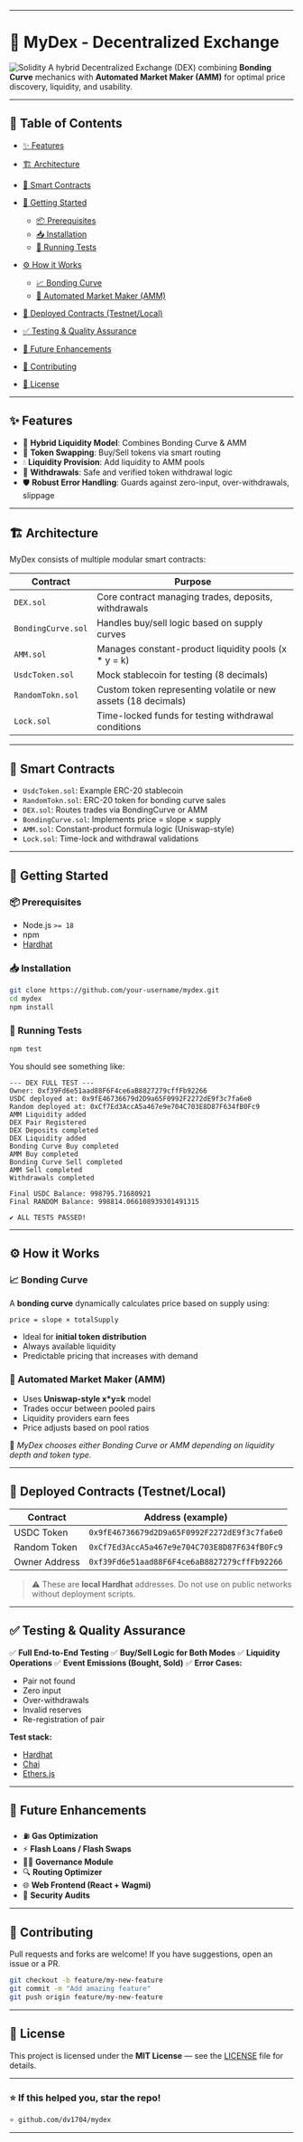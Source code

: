 
---

# 🦄 MyDex - Decentralized Exchange

![Solidity](https://img.shields.io/badge/Solidity-^0.8.0-blue.svg)
A hybrid Decentralized Exchange (DEX) combining **Bonding Curve** mechanics with **Automated Market Maker (AMM)** for optimal price discovery, liquidity, and usability.

---

## 📌 Table of Contents

* [✨ Features](#-features)
* [🏗️ Architecture](#-architecture)
* [🧠 Smart Contracts](#-smart-contracts)
* [🚀 Getting Started](#-getting-started)

  * [📦 Prerequisites](#-prerequisites)
  * [📥 Installation](#-installation)
  * [🧪 Running Tests](#-running-tests)
* [⚙️ How it Works](#-how-it-works)

  * [📈 Bonding Curve](#-bonding-curve)
  * [🔁 Automated Market Maker (AMM)](#-automated-market-maker-amm)
* [📍 Deployed Contracts (Testnet/Local)](#-deployed-contracts-testnetlocal)
* [✅ Testing & Quality Assurance](#-testing--quality-assurance)
* [🚧 Future Enhancements](#-future-enhancements)
* [🤝 Contributing](#-contributing)
* [📜 License](#-license)

---

## ✨ Features

* 🧬 **Hybrid Liquidity Model**: Combines Bonding Curve & AMM
* 🔁 **Token Swapping**: Buy/Sell tokens via smart routing
* 💧 **Liquidity Provision**: Add liquidity to AMM pools
* 🧾 **Withdrawals**: Safe and verified token withdrawal logic
* 🛡️ **Robust Error Handling**: Guards against zero-input, over-withdrawals, slippage

---

## 🏗️ Architecture

MyDex consists of multiple modular smart contracts:

| Contract           | Purpose                                                        |
| ------------------ | -------------------------------------------------------------- |
| `DEX.sol`          | Core contract managing trades, deposits, withdrawals           |
| `BondingCurve.sol` | Handles buy/sell logic based on supply curves                  |
| `AMM.sol`          | Manages constant-product liquidity pools (x \* y = k)          |
| `UsdcToken.sol`    | Mock stablecoin for testing (8 decimals)                       |
| `RandomTokn.sol`   | Custom token representing volatile or new assets (18 decimals) |
| `Lock.sol`         | Time-locked funds for testing withdrawal conditions            |

---

## 🧠 Smart Contracts

* `UsdcToken.sol`: Example ERC-20 stablecoin
* `RandomTokn.sol`: ERC-20 token for bonding curve sales
* `DEX.sol`: Routes trades via BondingCurve or AMM
* `BondingCurve.sol`: Implements price = slope × supply
* `AMM.sol`: Constant-product formula logic (Uniswap-style)
* `Lock.sol`: Time-lock and withdrawal validations

---

## 🚀 Getting Started

### 📦 Prerequisites

* Node.js `>= 18`
* npm
* [Hardhat](https://hardhat.org)

### 📥 Installation

```bash
git clone https://github.com/your-username/mydex.git
cd mydex
npm install
```

### 🧪 Running Tests

```bash
npm test
```

You should see something like:

```
--- DEX FULL TEST ---
Owner: 0xf39Fd6e51aad88F6F4ce6aB8827279cffFb92266
USDC deployed at: 0x9fE46736679d2D9a65F0992F2272dE9f3c7fa6e0
Random deployed at: 0xCf7Ed3AccA5a467e9e704C703E8D87F634fB0Fc9
AMM Liquidity added
DEX Pair Registered
DEX Deposits completed
DEX Liquidity added
Bonding Curve Buy completed
AMM Buy completed
Bonding Curve Sell completed
AMM Sell completed
Withdrawals completed

Final USDC Balance: 998795.71680921  
Final RANDOM Balance: 998814.066108939301491315  

✔ ALL TESTS PASSED!
```

---

## ⚙️ How it Works

### 📈 Bonding Curve

A **bonding curve** dynamically calculates price based on supply using:

```
price = slope × totalSupply
```

* Ideal for **initial token distribution**
* Always available liquidity
* Predictable pricing that increases with demand

### 🔁 Automated Market Maker (AMM)

* Uses **Uniswap-style x\*y=k** model
* Trades occur between pooled pairs
* Liquidity providers earn fees
* Price adjusts based on pool ratios

🧠 *MyDex chooses either Bonding Curve or AMM depending on liquidity depth and token type.*

---

## 📍 Deployed Contracts (Testnet/Local)

| Contract      | Address (example)                            |
| ------------- | -------------------------------------------- |
| USDC Token    | `0x9fE46736679d2D9a65F0992F2272dE9f3c7fa6e0` |
| Random Token  | `0xCf7Ed3AccA5a467e9e704C703E8D87F634fB0Fc9` |
| Owner Address | `0xf39Fd6e51aad88F6F4ce6aB8827279cffFb92266` |

> ⚠️ These are **local Hardhat** addresses. Do not use on public networks without deployment scripts.

---

## ✅ Testing & Quality Assurance

✅ **Full End-to-End Testing**
✅ **Buy/Sell Logic for Both Modes**
✅ **Liquidity Operations**
✅ **Event Emissions (Bought, Sold)**
✅ **Error Cases:**

* Pair not found
* Zero input
* Over-withdrawals
* Invalid reserves
* Re-registration of pair

**Test stack:**

* [Hardhat](https://hardhat.org)
* [Chai](https://www.chaijs.com/)
* [Ethers.js](https://docs.ethers.org/)

---

## 🚧 Future Enhancements

* ⛽ **Gas Optimization**
* ⚡ **Flash Loans / Flash Swaps**
* 🧑‍⚖️ **Governance Module**
* 🔍 **Routing Optimizer**
* 🌐 **Web Frontend (React + Wagmi)**
* 🔐 **Security Audits**

---

## 🤝 Contributing

Pull requests and forks are welcome! If you have suggestions, open an issue or a PR.

```bash
git checkout -b feature/my-new-feature
git commit -m "Add amazing feature"
git push origin feature/my-new-feature
```

---

## 📜 License

This project is licensed under the **MIT License** — see the [LICENSE](LICENSE) file for details.

---

### ⭐ If this helped you, star the repo!

```bash
⭐ github.com/dv1704/mydex
```

---
